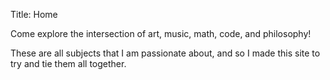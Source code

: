 Title: Home

Come explore the intersection of art, music, math, code, and philosophy!

These are all subjects that I am passionate about, and so I made this site to try and tie them all together.